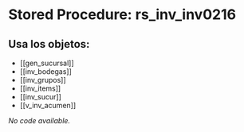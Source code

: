 # Stored Procedure: rs_inv_inv0216

## Usa los objetos:
- [[gen_sucursal]]
- [[inv_bodegas]]
- [[inv_grupos]]
- [[inv_items]]
- [[inv_sucur]]
- [[v_inv_acumen]]

*No code available.*
